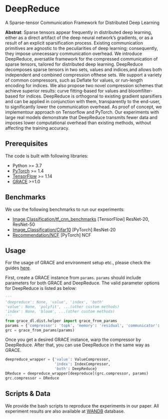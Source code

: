 # DeepReduce

A Sparse-tensor Communication Framework for Distributed Deep Learning

**Abstrat**: Sparse tensors appear frequently in distributed deep learning, either as a direct artifact of the deep neural network’s gradients, or as a result of an explicit sparsification process. Existing communication primitives are agnostic to the peculiarities of deep learning; consequently, they impose unnecessary communication overhead. We introduce DeepReduce, aversatile framework for the compressed communication of sparse tensors, tailored for distributed deep learning. DeepReduce decomposes sparse tensors in two sets, values and indices,and allows both independent and combined compression ofthese sets. We support a variety of common compressors, such as Deflate for values, or run-length encoding for indices. We also propose two novel compression schemes that achieve superior results: curve fitting-based for values and bloomfilter-based for indices. DeepReduce is orthogonal to existing gradient sparsifiers and can be applied in conjunction with them, transparently to the end-user, to significantly lower the communication overhead. As proof of concept, we implementour approach on Tensorflow and PyTorch. Our experiments with large real models demonstrate that DeepReduce transmits fewer data and imposes lower computational overhead than existing methods, without affecting the training accuracy.

## Prerequisites

The code is built with following libraries:

- Python >= 3.7
- [PyTorch](https://github.com/pytorch/pytorch) >= 1.4
- [TensorFlow](https://www.tensorflow.org/) >= 1.14
- [GRACE](https://github.com/sands-lab/grace) >=1.0

## Benchmarks

We use the following benchmarks to run our experiments:

- [Image Classification/tf_cnn_benchmarks](https://github.com/sands-lab/grace-benchmarks/tree/master/tensorflow/Classification/tf_cnn_benchmarks) [TensorFlow] ResNet-20, ResNet-50
- [Image_Classification/Cifar10](https://github.com/sands-lab/grace-benchmarks/tree/master/torch/cifar10) [PyTorch] ResNet-20
- [Recommendation/NCF](https://github.com/sands-lab/grace-benchmarks/tree/master/torch/Recommendation/NCF) [PyTorch] NCF

## Usage

For the usage of GRACE and environment setup etc., please check the guides [here](https://github.com/sands-lab/grace).

First, create a GRACE instance from `params`. `params` should include parameters for both GRACE and DeepReduce. The valid parameter options for DeepReduce is listed as below:

```python
'''
'deepreduce': None, 'value', 'index', 'both'
'value': None, 'polyfit', ...(other custom methods)
'index': None, 'bloom', ...(other custom methods)
'''
from grace_dl.dist.helper import grace_from_params
params = {'compressor': 'topk', 'memory': 'residual', 'communicator': 'allgather', 'compress_ratio': 0.01, 'deepreduce':'index', 'index':'bloom'}
grc = grace_from_params(params)
```

Once you get a desired GRACE instance, warp the compressor by DeepReduce. After that, you can use DeepReduce in the same way as GRACE.

```python
deepreduce_wrapper = {'value': ValueCompressor,
                      'index': IndexCompressor,
                      'both': DeepReduce}
DReduce = deepreduce_wrapper[deepreduce](grc.compressor, params)
grc.compressor = DReduce
```

## Scripts & Data

We provide the bash scripts to reproduce the experiments in our paper. All experiment results are also available at [WANDB](https://wandb.ai/sands-lab/deepreduce/reports/DeepReduce--VmlldzoxODM5NTU) database.

